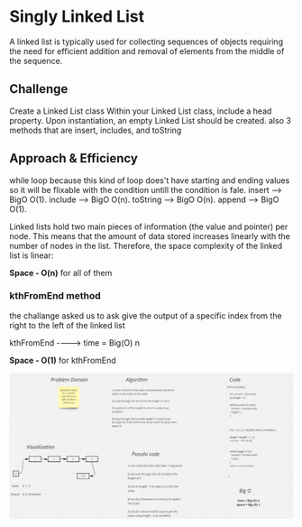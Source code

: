 # Singly Linked List
A linked list is typically used for collecting sequences of objects requiring the need for efficient addition and removal of elements from the middle of the sequence.

## Challenge
Create a Linked List class
Within your Linked List class, include a head property.
Upon instantiation, an empty Linked List should be created.
also 3 methods that are insert, includes, and toString


## Approach & Efficiency
while loop because this kind of loop does't have starting and ending values so it will be flixable with the condition untill the condition is fale. insert --> BigO O(1). include --> BigO O(n). toString --> BigO O(n). append --> BigO O(1).

Linked lists hold two main pieces of information (the value and pointer) per node. This means that the amount of data stored increases linearly with the number of nodes in the list. Therefore, the space complexity of the linked list is linear:

**Space - O(n)** for all of them


### kthFromEnd method
the challange asked us
to ask give the output of a specific index from the right to the left of the linked list

kthFromEnd ----> time = Big(O) n

**Space - O(1)** for kthFromEnd

![](./challenge07.png)
